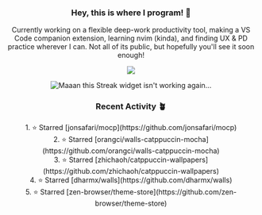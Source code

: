 <h3 align=center>Hey, this is where I program! 🐛</h3>
<p align=center>Currently working on a flexible deep-work productivity tool, making a VS Code companion extension, learning nvim (kinda), and finding UX & PD practice wherever I can. Not all of its public, but hopefully you'll see it soon enough!</p>
<p align=center><img src="https://komarev.com/ghpvc/?username=colinhehn" /></p>

<p align=center><img src="https://github-readme-streak-stats.herokuapp.com/?user=colinhehn&theme=ambient_gradient&hide_border=false" alt="Maaan this Streak widget isn't working again..."/></p>

<h3 align=center>Recent Activity 🪴</h3>
<p align=center>
  <!--RECENT_ACTIVITY:start-->
1. ⭐ Starred [jonsafari/mocp](https://github.com/jonsafari/mocp)<br>
2. ⭐ Starred [orangci/walls-catppuccin-mocha](https://github.com/orangci/walls-catppuccin-mocha)<br>
3. ⭐ Starred [zhichaoh/catppuccin-wallpapers](https://github.com/zhichaoh/catppuccin-wallpapers)<br>
4. ⭐ Starred [dharmx/walls](https://github.com/dharmx/walls)<br>
5. ⭐ Starred [zen-browser/theme-store](https://github.com/zen-browser/theme-store)<br>
<!--RECENT_ACTIVITY:end-->
</p>

